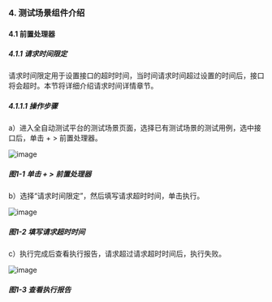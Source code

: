### 4. 测试场景组件介绍

#### 4.1 前置处理器

##### 4.1.1 请求时间限定

请求时间限定用于设置接口的超时时间，当时间请求时间超过设置的时间后，接口将会超时。本节将详细介绍请求时间详情章节。

##### 4.1.1.1 操作步骤

a）进入全自动测试平台的测试场景页面，选择已有测试场景的测试用例，选中接口后，单击 + > 前置处理器。

![image](https://user-images.githubusercontent.com/79617492/191709170-b16965fc-9fd8-4f1d-91d9-cf9aa0e7322d.png)

##### 图1-1 单击 + > 前置处理器

b）选择“请求时间限定”，然后填写请求超时时间，单击执行。

![image](https://user-images.githubusercontent.com/79617492/191709212-54742d91-069f-4bc0-ad96-6c5cce33d05e.png)

##### 图1-2 填写请求超时时间

c）执行完成后查看执行报告，请求超过请求超时时间后，执行失败。

![image](https://user-images.githubusercontent.com/79617492/191709250-42f023b8-70c7-4ec3-8acf-80854a9e47c5.png)

##### 图1-3 查看执行报告
